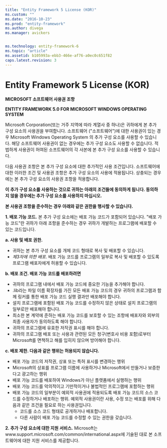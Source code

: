 ```yaml
---
title: "Entity Framework 5 License (KOR)"
ms.custom: ""
ms.date: "2016-10-23"
ms.prod: "entity-framework"
ms.author: divega
ms.manager: avickers


ms.technology: entity-framework-6
ms.topic: "article"
ms.assetid: b105993a-ebb3-466e-af76-a0ec0c651f82
caps.latest.revision: 3
---
```

# Entity Framework 5 License (KOR)
**MICROSOFT 소프트웨어 사용권 조항**

**ENTITY FRAMEWORK 5.0 FOR MICROSOFT WINDOWS OPERATING SYSTEM**

Microsoft Corporation(또는 거주 지역에 따라 계열사 중 하나)은 귀하에게 본 추가 구성 요소의 사용권을 부여합니다. 소프트웨어 ("소프트웨어")에 대한 사용권이 있는 경우 Microsoft Windows Operating System 의 추가 구성 요소를 사용할 수 있습니다. 해당 소프트웨어 사용권이 없는 경우에는 추가 구성 요소도 사용할 수 없습니다. 적법하게 사용권이 허여된 소프트웨어의 각 사본에 본 추가 구성 요소를 사용할 수 있습니다.

다음 사용권 조항은 본 추가 구성 요소에 대한 추가적인 사용 조건입니다. 소프트웨어에 대한 이러한 조건 및 사용권 조항은 추가 구성 요소의 사용에 적용됩니다. 상충되는 경우에는 본 추가 구성 요소의 사용권 조항을 적용합니다.

**이 추가 구성 요소를 사용하는 것으로 귀하는 아래의 조건들에 동의하게 됩니다. 동의하지 않을 경우에는 추가 구성 요소를 사용하지 마십시오.**

**본 사용권 조항을 준수하는 경우 아래와 같은 권한을 행사할 수 있습니다.**

**1. 배포 가능 코드.** 본 추가 구성 요소에는 배포 가능 코드가 포함되어 있습니다. "배포 가능 코드"란 귀하가 아래 조항을 준수하는 경우 귀하가 개발하는 프로그램에 배포할 수 있는 코드입니다.

**a. 사용 및 배포 권한.**

-   귀하는 본 추가 구성 요소를 개체 코드 형태로 복사 및 배포할 수 있습니다.
-   *제3자에 의한 배포*. 배포 가능 코드를 프로그램의 일부로 복사 및 배포할 수 있도록 프로그램 배포자에게 허용할 수 있습니다.

**b. 배포 조건. 배포 가능 코드를 배포하려면**

-   귀하의 프로그램 내에서 배포 가능 코드에 중요한 기능을 추가해야 합니다.
-   .lib라는 파일 이름 확장자를 가진 모든 배포 가능 코드의 경우 귀하의 프로그램과 함께 링커를 통한 배포 가능 코드 실행 결과만 배포해야 합니다.
-   설치 프로그램에 포함된 배포 가능 코드를 수정하지 않은 상태로 설치 프로그램의 일부로만 배포해야 합니다.
-   최소한 본 계약에 준하는 배포 가능 코드를 보호할 수 있는 조항에 배포자와 외부의 최종 사용자가 동의하도록 해야 합니다.
-   귀하의 프로그램에 유효한 저작권 표시를 해야 합니다.
-   귀하의 프로그램 배포 또는 사용과 관련된 모든 청구(변호사 비용 포함)로부터 Microsoft를 면책하고 해를 입히지 않으며 방어해야 합니다.

**c. 배포 제한. 다음과 같은 행위는 허용되지 않습니다.**

-   배포 가능 코드의 저작권, 상표 또는 특허 표시를 변경하는 행위
-   Microsoft의 상표를 프로그램 이름에 사용하거나 Microsoft에서 만들거나 보증한다고 광고하는 행위
-   배포 가능 코드를 배포하여 Windows가 아닌 플랫폼에서 실행하는 행위
-   배포 가능 코드를 악의적이고 기만적이거나 불법적인 프로그램에 포함하는 행위
-   배포 가능 코드의 일부분이 예외적 사용권에 적용되도록 배포 가능 코드의 소스 코드를 수정하거나 배포하는 행위. 예외적 사용권이란 사용, 수정 또는 배포를 위해 다음과 같은 조건을 필요로 하는 사용권입니다.
    -   코드를 소스 코드 형태로 공개하거나 배포합니다.
    -   다른 사람이 배포 가능 코드를 수정할 수 있는 권한을 갖습니다.

**2. 추가 구성 요소에 대한 지원 서비스.** Microsoft는www.support.microsoft.com/common/international.aspx에 기술된 대로 본 소프트웨어에 대한 지원 서비스를 제공합니다.

